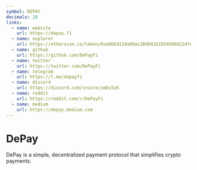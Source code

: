 ```yaml
---
symbol: DEPAY
decimals: 18
links:
  - name: website
    url: https://depay.fi
  - name: explorer
    url: https://etherscan.io/token/0xa0bEd124a09ac2Bd941b10349d8d224fe3c955eb
  - name: github
    url: https://github.com/DePayFi
  - name: twitter
    url: https://twitter.com/DePayFi
  - name: telegram
    url: https://t.me/depayfi
  - name: discord
    url: https://discord.com/invite/smDs5zK
  - name: reddit
    url: https://reddit.com/r/DePayFi
  - name: medium
    url: https://depay.medium.com
---
```


# DePay

DePay is a simple, decentralized payment protocol that simplifies crypto payments.
